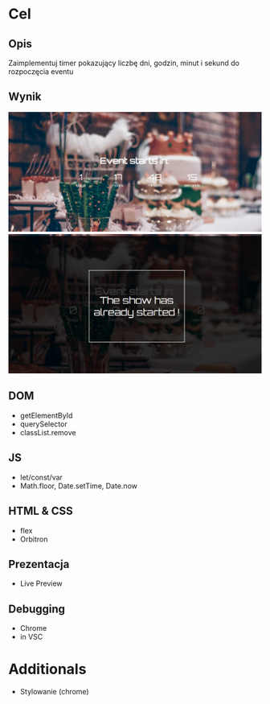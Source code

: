 # Cel
## Opis
Zaimplementuj timer pokazujący liczbę dni, godzin, minut i sekund do rozpoczęcia eventu

## Wynik

![](demo.png)
![](demo2.png)

## DOM
+ getElementById
+ querySelector
+ classList.remove

## JS
+ let/const/var
+ Math.floor, Date.setTime, Date.now

## HTML & CSS
+ flex
+ Orbitron

## Prezentacja
+ Live Preview

## Debugging
+ Chrome
+ in VSC

# Additionals
+ Stylowanie (chrome)
